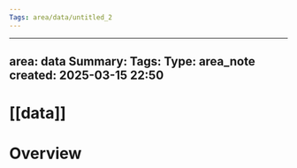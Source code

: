 ```yaml
---
Tags: area/data/untitled_2
---
```

---
area: data
Summary: 
Tags: 
Type: area_note
created: 2025-03-15 22:50
---
# [[data]] 
# Overview


